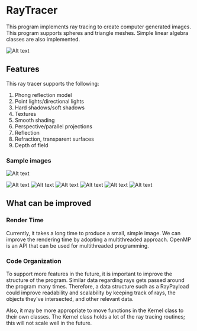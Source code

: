 # RayTracer 

This program implements ray tracing to create computer generated images. This program supports spheres and triangle meshes. Simple linear algebra classes are also implemented.

![Alt text](/samples/still_life-1.png?raw=true "Still Life Image")

## Features 

This ray tracer supports the following: 

1. Phong reflection model
2. Point lights/directional lights  
3. Hard shadows/soft shadows 
4. Textures 
5. Smooth shading 
6. Perspective/parallel projections 
7. Reflection
8. Refraction, transparent surfaces
9. Depth of field

### Sample images

![Alt text](/samples/vase-1.png?raw=true "Vase")

![Alt text](/samples/monkey_lava-1.png?raw=true "Monkey and lava sphere")
![Alt text](/samples/blur-1.png?raw=true "Depth of field")
![Alt text](/samples/soft_shadows-1.png?raw=true "Soft shadows")
![Alt text](/samples/spheres-1.png?raw=true "Spheres")
![Alt text](/samples/spheres-2.png?raw=true "Spheres")
![Alt text](/samples/earth-1.png?raw=true "Earth")


## What can be improved
### Render Time
Currently, it takes a long time to produce a small, simple image. We can improve the rendering time by adopting a multithreaded approach. OpenMP is an API that can be used for multithreaded programming. 

### Code Organization 
To support more features in the future, it is important to improve the structure of the program. Similar data regarding rays gets passed around the program many times. Therefore, a data structure such as a RayPayload could improve readability and scalability by keeping track of rays, the objects they've intersected, and other relevant data. 

Also, it may be more appropriate to move functions in the Kernel class to their own classes. The Kernel class holds a lot of the ray tracing routines; this will not scale well in the future. 
